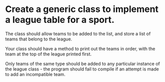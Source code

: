 # Create a generic class to implement a league table for a sport.
 The class should allow teams to be added to the list, and store
 a list of teams that belong to the league.

 Your class should have a method to print out the teams in order,
 with the team at the top of the league printed first.

 Only teams of the same type should be added to any particular
 instance of the league class - the program should fail to compile
 if an attempt is made to add an incompatible team.
